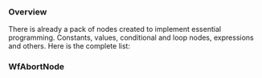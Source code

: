 ### Overview
There is already a pack of nodes created to implement essential programming. Constants, values, conditional and loop nodes, expressions and others. Here is the complete list:



### WfAbortNode







